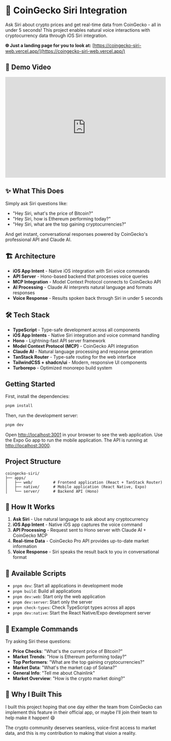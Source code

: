 # 🚀 CoinGecko Siri Integration

Ask Siri about crypto prices and get real-time data from CoinGecko - all in under 5 seconds! This project enables natural voice interactions with cryptocurrency data through iOS Siri integration.

**🌐 Just a landing page for you to look at:** [https://coingecko-siri-web.vercel.app/](https://coingecko-siri-web.vercel.app/)

## 🎥 Demo Video

<div style="position: relative; padding-bottom: 62.5%; height: 0;"><iframe src="https://www.loom.com/embed/cc91e96c7eba4e8a9e6786038bbe92de?sid=81f055b6-1839-420b-9501-0e12eb3f1588" frameborder="0" webkitallowfullscreen mozallowfullscreen allowfullscreen style="position: absolute; top: 0; left: 0; width: 100%; height: 100%;"></iframe></div>

## ✨ What This Does

Simply ask Siri questions like:
- "Hey Siri, what's the price of Bitcoin?"
- "Hey Siri, how is Ethereum performing today?"
- "Hey Siri, what are the top gaining cryptocurrencies?"

And get instant, conversational responses powered by CoinGecko's professional API and Claude AI.

## 🏗️ Architecture

- **iOS App Intent** - Native iOS integration with Siri voice commands
- **API Server** - Hono-based backend that processes voice queries
- **MCP Integration** - Model Context Protocol connects to CoinGecko API
- **AI Processing** - Claude AI interprets natural language and formats responses
- **Voice Response** - Results spoken back through Siri in under 5 seconds

## 🛠️ Tech Stack

- **TypeScript** - Type-safe development across all components
- **iOS App Intents** - Native Siri integration and voice command handling
- **Hono** - Lightning-fast API server framework
- **Model Context Protocol (MCP)** - CoinGecko API integration
- **Claude AI** - Natural language processing and response generation
- **TanStack Router** - Type-safe routing for the web interface
- **TailwindCSS + shadcn/ui** - Modern, responsive UI components
- **Turborepo** - Optimized monorepo build system

## Getting Started

First, install the dependencies:

```bash
pnpm install
```


Then, run the development server:

```bash
pnpm dev
```

Open [http://localhost:3001](http://localhost:3001) in your browser to see the web application.
Use the Expo Go app to run the mobile application.
The API is running at [http://localhost:3000](http://localhost:3000).



## Project Structure

```
coingecko-siri/
├── apps/
│   ├── web/         # Frontend application (React + TanStack Router)
│   ├── native/      # Mobile application (React Native, Expo)
│   └── server/      # Backend API (Hono)
```

## 📱 How It Works

1. **Ask Siri** - Use natural language to ask about any cryptocurrency
2. **iOS App Intent** - Native iOS app captures the voice command
3. **API Processing** - Request sent to Hono server with Claude AI + CoinGecko MCP
4. **Real-time Data** - CoinGecko Pro API provides up-to-date market information
5. **Voice Response** - Siri speaks the result back to you in conversational format

## 🚀 Available Scripts

- `pnpm dev`: Start all applications in development mode
- `pnpm build`: Build all applications
- `pnpm dev:web`: Start only the web application
- `pnpm dev:server`: Start only the server
- `pnpm check-types`: Check TypeScript types across all apps
- `pnpm dev:native`: Start the React Native/Expo development server

## 🌟 Example Commands

Try asking Siri these questions:

- **Price Checks**: "What's the current price of Bitcoin?"
- **Market Trends**: "How is Ethereum performing today?"
- **Top Performers**: "What are the top gaining cryptocurrencies?"
- **Market Data**: "What's the market cap of Solana?"
- **General Info**: "Tell me about Chainlink"
- **Market Overview**: "How is the crypto market doing?"

## 🎯 Why I Built This

I built this project hoping that one day either the team from CoinGecko can implement this feature in their official app, or maybe I'll join their team to help make it happen! 😄 

The crypto community deserves seamless, voice-first access to market data, and this is my contribution to making that vision a reality.
